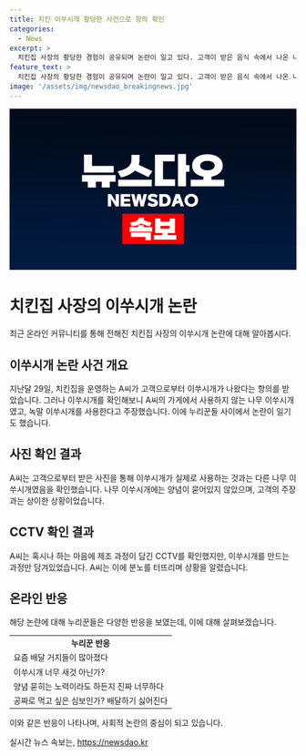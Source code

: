 ```yaml
---
title: 치킨 이쑤시개 황당한 사건으로 항의 확인
categories:
  - News
excerpt: >
  치킨집 사장의 황당한 경험이 공유되며 논란이 일고 있다. 고객이 받은 음식 속에서 나온 나무 이쑤시개 사진을 보고 업주는 당황했다. 고객의 주장을 확인해보니, 실제 사용하는 것과는 다른 이쑤시개였다. 업주는 고객의 주장을 반박하며 CCTV 영상도 확인했지만 노력한 흔적을 찾을 수 없었다. 이에 논란이 불거지며 누리꾼들은 분노를 표출했다. #자영업자 #치킨 #이쑤시개 #배달거지 #아프니까사장이다
feature_text: >
  치킨집 사장의 황당한 경험이 공유되며 논란이 일고 있다. 고객이 받은 음식 속에서 나온 나무 이쑤시개 사진을 보고 업주는 당황했다. 고객의 주장을 확인해보니, 실제 사용하는 것과는 다른 이쑤시개였다. 업주는 고객의 주장을 반박하며 CCTV 영상도 확인했지만 노력한 흔적을 찾을 수 없었다. 이에 논란이 불거지며 누리꾼들은 분노를 표출했다. #자영업자 #치킨 #이쑤시개 #배달거지 #아프니까사장이다
image: '/assets/img/newsdao_breakingnews.jpg'
---
```


<p><img src="/assets/img/newsdao_breakingnews.jpg" alt="firstkoreanews 속보" /></p>

<h1>치킨집 사장의 이쑤시개 논란</h1>

<p data-ke-size="size16">최근 온라인 커뮤니티를 통해 전해진 치킨집 사장의 이쑤시개 논란에 대해 알아봅시다.</p>

<h2 data-ke-size="size26">이쑤시개 논란 사건 개요</h2>

<p data-ke-size="size16">지난달 29일, 치킨집을 운영하는 A씨가 고객으로부터 이쑤시개가 나왔다는 항의를 받았습니다. 그러나 이쑤시개를 확인해보니 A씨의 가게에서 사용하지 않는 나무 이쑤시개였고, 녹말 이쑤시개를 사용한다고 주장했습니다. 이에 누리꾼들 사이에서 논란이 일기도 했습니다.</p>

<h2 data-ke-size="size26">사진 확인 결과</h2>

<p data-ke-size="size16">A씨는 고객으로부터 받은 사진을 통해 이쑤시개가 실제로 사용하는 것과는 다른 나무 이쑤시개였음을 확인했습니다. 나무 이쑤시개에는 양념이 묻어있지 않았으며, 고객의 주장과는 상이한 상황이었습니다.</p>

<h2 data-ke-size="size26">CCTV 확인 결과</h2>

<p data-ke-size="size16">A씨는 혹시나 하는 마음에 제조 과정이 담긴 CCTV를 확인했지만, 이쑤시개를 만드는 과정만 담겨있었습니다. A씨는 이에 분노를 터뜨리며 상황을 알렸습니다.</p>

<h2 data-ke-size="size26">온라인 반응</h2>

<p data-ke-size="size16">해당 논란에 대해 누리꾼들은 다양한 반응을 보였는데, 이에 대해 살펴보겠습니다.</p>

<table>
    <tr>
        <td style="text-align: center; height: 17px;"><b>누리꾼 반응</b></td>
    </tr>
    <tr>
        <td>요즘 배달 거지들이 많아졌다</td>
    </tr>
    <tr>
        <td>이쑤시개 너무 새것 아닌가?</td>
    </tr>
    <tr>
        <td>양념 묻히는 노력이라도 하든지 진짜 너무하다</td>
    </tr>
    <tr>
        <td>공짜로 먹고 싶은 심보인가? 배달하기 싫어진다</td>
    </tr>
</table>

<p data-ke-size="size16">이와 같은 반응이 나타나며, 사회적 논란의 중심이 되고 있습니다.</p>
실시간 뉴스 속보는, <a href="https://newsdao.kr" rel="dofollow">https://newsdao.kr</a>


